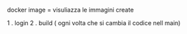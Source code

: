 
docker image = visuliazza le immagini create 

1 . login 
2 . build ( ogni volta che si cambia il codice nell main)

